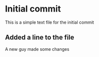 # Initial commit

This is a simple text file for the initial commit

## Added a line to the file

A new guy made some changes
